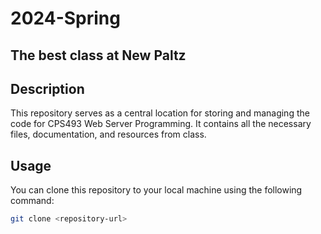  # 2024-Spring
 ## The best class at New Paltz

## Description
This repository serves as a central location for storing and managing the code for CPS493 Web Server Programming. It contains all the necessary files, documentation, and resources from class.

## Usage
You can clone this repository to your local machine using the following command:
```bash
git clone <repository-url>
